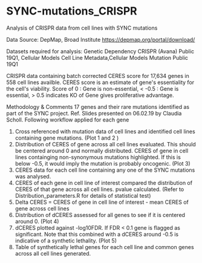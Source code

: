 # SYNC-mutations_CRISPR
Analysis of CRISPR data from cell lines with SYNC mutations

Data Source: DepMap, Broad Institute
    https://depmap.org/portal/download/
    
Datasets required for analysis: Genetic Dependency CRISPR (Avana) Public 19Q1, Cellular Models Cell Line Metadata,Cellular Models Mutation Public 19Q1

CRISPR data containing batch corrected CERES score for 17,634 genes in 558 cell lines availble. CERES score is an estimate of gene's essentiality for the cell's viability. 
Score of 0 : Gene is non-essential, < -0.5 : Gene is essential, > 0.5 indicates KO of Gene gives proliferative advantage.

Methodology & Comments
17 genes and their rare mutations identified as part of the SYNC project. Ref. Slides presented on 06.02.19 by Claudia Scholl. Following workflow applied for each gene
1. Cross referenced with mutation data of cell lines and identified cell lines containing gene mutations. (Plot 1 and 2 )
2. Distribution of CERES of gene across all cell lines evaluated. This should be centered around 0 and normally distributed. CERES of gene in cell lines containging non-synonymous mutations highlighted. If this is below -0.5, it would imply the mutation is probably oncogenic. (Plot 3)
3. CERES data for each cell line containing any one of the SYNC mutations was analysed. 
4. CERES of each gene in cell line of interest compared the distribution of CERES of that gene across all cell lines. pvalue calculated. (Refer to Distribution_parameters.R for details of statistical test)
5. Delta CERES = CERES of gene in cell line of interest - mean CERES of gene across cell lines
6. Distribution of dCERES assessed for all genes to see if it is centered around 0. (Plot 4)
7. dCERES plotted against -log10FDR. If FDR < 0.1 gene is flagged as significant. Note that this combined with a dCERES around -0.5 is indicative of a synthetic lethality. (Plot 5)
8. Table of synthetically lethal genes for each cell line and common genes across all cell lines generated.
		








